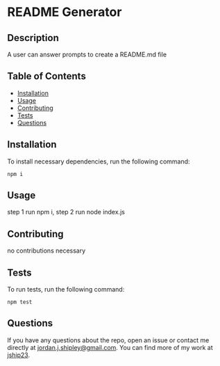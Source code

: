 # README Generator
  ## Description
  A user can answer prompts to create a README.md file
  ## Table of Contents 
  * [Installation](#installation)
  * [Usage](#usage)
  * [Contributing](#contributing)
  * [Tests](#tests)
  * [Questions](#questions)
  ## Installation
  To install necessary dependencies, run the following command:
  ```
  npm i
  ```
  ## Usage
  step 1 run npm i, step 2 run node index.js 
  ## Contributing
  no contributions necessary
  ## Tests
  To run tests, run the following command:
  ```
  npm test
  ```
  ## Questions
  If you have any questions about the repo, open an issue or contact me directly at jordan.j.shipley@gmail.com. You can find more of my work at [jship23](https://github.com/jship23/).
  